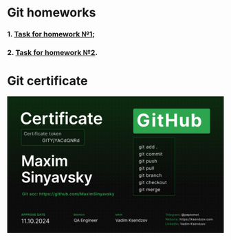 # Git homeworks
### 1. [Task for homework №1](https://docs.google.com/document/d/1pE3xXj7lBHZyvNlJEyIXiHybtF9nvVeqyz6FH1sRBcw/edit?usp=share_link);
### 2. [Task for homework №2](https://docs.google.com/document/d/14sB_i8gAVVc3szQT5cZNIhHWocJDBgfZ7zRLDXVy49k/edit?usp=sharing).
# Git certificate
![Git certificate](https://github.com/MaximSinyavsky/MaximSinyavsky/blob/main/assets/certificates/vadim-ksendzov-course-certificate-maxim-sinyavsky-git.png)
